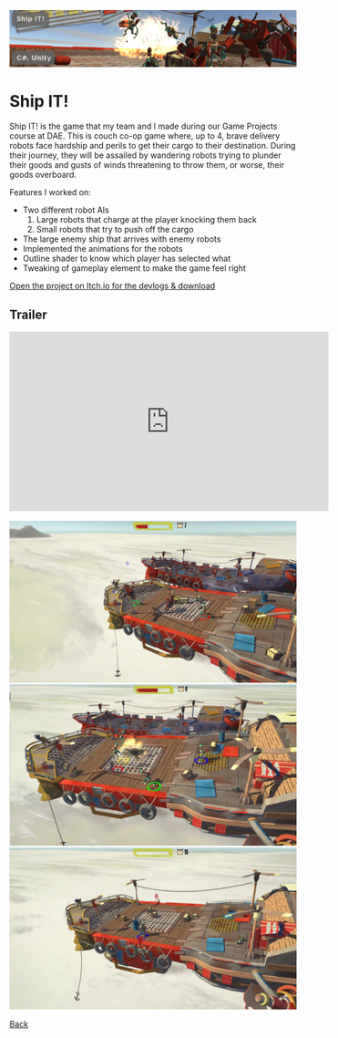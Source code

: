 ![ShipIT!](../banners/ShipIT.png)
# Ship IT!
Ship IT! is the game that my team and I made during our Game Projects course at DAE. This is couch co-op game where, up to 4, brave delivery robots face hardship and perils to get their cargo to their destination. During their journey, they will be assailed by wandering robots trying to plunder their goods and gusts of winds threatening to throw them, or worse, their goods overboard.

Features I worked on:
  - Two different robot AIs
    1. Large robots that charge at the player knocking them back
    2. Small robots that try to push off the cargo
  - The large enemy ship that arrives with enemy robots
  - Implemented the animations for the robots
  - Outline shader to know which player has selected what
  - Tweaking of gameplay element to make the game feel right

[Open the project on Itch.io for the devlogs & download](https://viktor-kerkhof.itch.io/group10disastercrew)

## Trailer
<iframe width="560" height="315" src="https://www.youtube.com/embed/NakeC8UaCZ4" frameborder="0" allowfullscreen></iframe>

![Ship IT! - Gameplay image 1](images/ShipIT_Image1.jpg)
![Ship IT! - Gameplay image 2](images/ShipIT_Image2.jpg)
![Ship IT! - Gameplay image 3](images/ShipIT_Image3.jpg)

[Back](../index.html)
